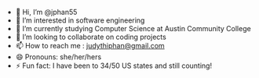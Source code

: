 - 👋 Hi, I’m @jphan55
- 👀 I’m interested in software engineering
- 🌱 I’m currently studying Computer Science at Austin Community College 
- 💞️ I’m looking to collaborate on coding projects
- 📫 How to reach me : judythiphan@gmail.com
- 😄 Pronouns: she/her/hers
- ⚡ Fun fact: I have been to 34/50 US states and still counting!

<!---
jphan55/jphan55 is a ✨ special ✨ repository because its `README.md` (this file) appears on your GitHub profile.
You can click the Preview link to take a look at your changes.
--->
